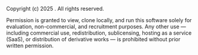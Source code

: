 Copyright (c) 2025 <Your Name>. All rights reserved.

Permission is granted to view, clone locally, and run this software solely for evaluation,
non-commercial, and recruitment purposes. Any other use — including commercial use,
redistribution, sublicensing, hosting as a service (SaaS), or distribution of derivative
works — is prohibited without prior written permission.
